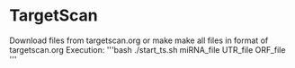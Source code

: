 # TargetScan
Download files from targetscan.org or make make all files in format of targetscan.org
Execution:
'''bash
./start_ts.sh miRNA_file UTR_file ORF_file
'''
